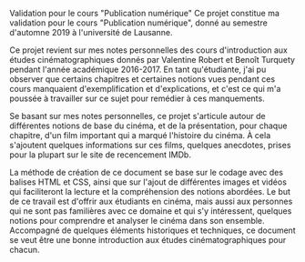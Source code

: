 Validation pour le cours "Publication numérique"
Ce projet constitue ma validation pour le cours "Publication numérique", donné au semestre d'automne 2019 à l'université de Lausanne.

Ce projet revient sur mes notes personnelles des cours d'introduction aux études cinématographiques donnés par Valentine Robert et Benoît Turquety pendant l'année académique 2016-2017. En tant qu'étudiante, j'ai pu observer que certains chapitres et certaines notions vues pendant ces cours manquaient d'exemplification et d'explications, et c'est ce qui m'a poussée à travailler sur ce sujet pour remédier à ces manquements.

Se basant sur mes notes personnelles, ce projet s'articule autour de différentes notions de base du cinéma, et de la présentation, pour chaque chapitre, d'un film important qui a marqué l'histoire du cinéma. À cela s'ajoutent quelques informations sur ces films, quelques anecdotes, prises pour la plupart sur le site de recencement IMDb. 

La méthode de création de ce document se base sur le codage avec des balises HTML et CSS, ainsi que sur l'ajout de différentes images et vidéos qui faciliteront la lecture et la compréhension des notions abordées. Le but de ce travail est d'offrir aux étudiants en cinéma, mais aussi aux personnes qui ne sont pas familières avec ce domaine et qui s'y intéressent, quelques notions pour comprendre et analyser le cinéma dans son ensemble. Accompagné de quelques éléments historiques et techniques, ce document se veut être une bonne introduction aux études cinématographiques pour chacun.
